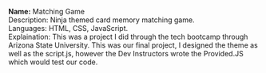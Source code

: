 <b>Name:</b> Matching Game <br>
Description: Ninja themed card memory matching game. <br>
Languages: HTML, CSS, JavaScript. <br>
Explaination: This was a project I did through the tech bootcamp through Arizona State University. This was our final project, I designed the theme as well as the script.js, however the Dev Instructors wrote the Provided.JS which would test our code. 
